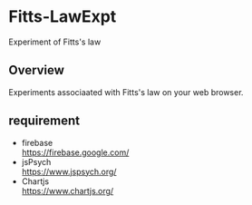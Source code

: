 # Fitts-LawExpt
Experiment of Fitts's law

## Overview

Experiments associaated with Fitts's law on your web browser.

## requirement

- firebase  
    https://firebase.google.com/  
- jsPsych  
    https://www.jspsych.org/
- Chartjs  
    https://www.chartjs.org/
